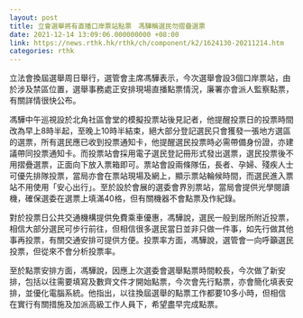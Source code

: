 ```yaml
---
layout: post
title: 立會選舉將有直播口岸票站點票　馮驊稱選民勿摺疊選票
date: 2021-12-14 13:09:06.000000000 +08:00
link: https://news.rthk.hk/rthk/ch/component/k2/1624130-20211214.htm
categories: rthk
---
```


立法會換屆選舉周日舉行，選管會主席馮驊表示，今次選舉會設3個口岸票站，由於涉及禁區位置，選舉事務處正安排現場直播點票情況，廉署亦會派人監察點票，有關詳情很快公布。

馮驊中午巡視設於北角社區會堂的模擬投票站後見記者，他提醒投票日的投票時間改為早上8時半起，至晚上10時半結束，絕大部分登記選民只會獲發一張地方選區的選票，所有選民應已收到投票通知卡，他提醒選民投票時必需帶備身份證，亦建議帶同投票通知卡。而投票站會採用電子選民登記冊形式發出選票，選民投票後不用摺疊選票，正面向下放入票箱即可。票站會設兩條隊伍，長者、孕婦、殘疾人士可優先排隊投票，當局亦會在票站現場及網上，顯示票站輪候時間，而選民進入票站不用使用「安心出行」。至於設於會展的選委會界別票站，當局會提供光學閱讀機，確保選委在選票上填滿40格，但有關機器不會點票及作紀錄。

對於投票日公共交通機構提供免費乘車優惠，馮驊說，選民一般到居所附近投票，相信大部分選民可步行前往，但相信很多選民當日並非只做一件事，如先行做其他事再投票，有關交通安排可提供方便。投票率方面，馮驊說，選管會一向呼籲選民投票，但從來不會分析投票率。

至於點票安排方面，馮驊說，因應上次選委會選舉點票時間較長，今次做了新安排，包括以往需要填寫及數齊文件才開始點票，今次會先行點票，亦會簡化填表安排，並優化電腦系統。他指出，以往換屆選舉的點票工作都要10多小時，但相信在實行有關措施及加派高級工作人員下，希望盡早完成點票。
